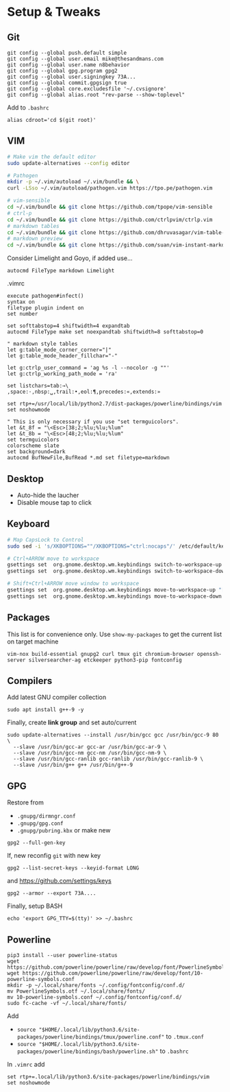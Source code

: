 # Setup & Tweaks

## Git
```
git config --global push.default simple
git config --global user.email mike@thesandmans.com
git config --global user.name n8behavior
git config --global gpg.program gpg2
git config --global user.signingkey 73A...
git config --global commit.gpgsign true
git config --global core.excludesfile '~/.cvsignore'
git config --global alias.root "rev-parse --show-toplevel"
```

Add to `.bashrc`
```
alias cdroot='cd $(git root)'
```

## VIM
```sh
# Make vim the default editor
sudo update-alternatives --config editor

# Pathogen
mkdir -p ~/.vim/autoload ~/.vim/bundle && \
curl -LSso ~/.vim/autoload/pathogen.vim https://tpo.pe/pathogen.vim

# vim-sensible
cd ~/.vim/bundle && git clone https://github.com/tpope/vim-sensible
# ctrl-p
cd ~/.vim/bundle && git clone https://github.com/ctrlpvim/ctrlp.vim
# markdown tables
cd ~/.vim/bundle && git clone https://github.com/dhruvasagar/vim-table-mode
# markdown preview
cd ~/.vim/bundle && git clone https://github.com/suan/vim-instant-markdown
```
Consider Limelight and Goyo, if added use...
```vimscript
autocmd FileType markdown Limelight
```

.vimrc
```
execute pathogen#infect()
syntax on
filetype plugin indent on
set number

set softtabstop=4 shiftwidth=4 expandtab
autocmd FileType make set noexpandtab shiftwidth=8 softtabstop=0

" markdown style tables
let g:table_mode_corner_corner="|"
let g:table_mode_header_fillchar="-"

let g:ctrlp_user_command = 'ag %s -l --nocolor -g ""'
let g:ctrlp_working_path_mode = 'ra'

set listchars=tab:→\ ,space:·,nbsp:␣,trail:•,eol:¶,precedes:«,extends:»

set rtp+=/usr/local/lib/python2.7/dist-packages/powerline/bindings/vim
set noshowmode

" This is only necessary if you use "set termguicolors".
let &t_8f = "\<Esc>[38;2;%lu;%lu;%lum"
let &t_8b = "\<Esc>[48;2;%lu;%lu;%lum"
set termguicolors
colorscheme slate
set background=dark
autocmd BufNewFile,BufRead *.md set filetype=markdown
```

## Desktop
- Auto-hide the laucher
- Disable mouse tap to click

## Keyboard

```sh
# Map CapsLock to Control
sudo sed -i 's/XKBOPTIONS=""/XKBOPTIONS="ctrl:nocaps"/' /etc/default/keyboard

# Ctrl+ARROW move to workspace
gsettings set  org.gnome.desktop.wm.keybindings switch-to-workspace-up "['<Control>Up']"
gsettings set  org.gnome.desktop.wm.keybindings switch-to-workspace-down "['<Control>Down']"

# Shift+Ctrl+ARROW move window to workspace
gsettings set  org.gnome.desktop.wm.keybindings move-to-workspace-up "['<Control><shift>Up']"
gsettings set  org.gnome.desktop.wm.keybindings move-to-workspace-down "['<Control><shift>Down']"
```

## Packages

This list is for convenience only.  Use `show-my-packages` to get the current list on target machine

```
vim-nox build-essential gnupg2 curl tmux git chromium-browser openssh-server silversearcher-ag etckeeper python3-pip fontconfig
```

## Compilers

Add latest GNU compiler collection
```
sudo apt install g++-9 -y
```
Finally, create **link group** and set auto/current
```
sudo update-alternatives --install /usr/bin/gcc gcc /usr/bin/gcc-9 80 \
  --slave /usr/bin/gcc-ar gcc-ar /usr/bin/gcc-ar-9 \
  --slave /usr/bin/gcc-nm gcc-nm /usr/bin/gcc-nm-9 \
  --slave /usr/bin/gcc-ranlib gcc-ranlib /usr/bin/gcc-ranlib-9 \
  --slave /usr/bin/g++ g++ /usr/bin/g++-9
```

## GPG
Restore from
- `.gnupg/dirmngr.conf`
- `.gnupg/gpg.conf`
- `.gnupg/pubring.kbx`
or make new
```
gpg2 --full-gen-key
```
If, new reconfig `git` with new key
```
gpg2 --list-secret-keys --keyid-format LONG
```
and https://github.com/settings/keys
```
gpg2 --armor --export 73A....
```
Finally, setup BASH
```
echo 'export GPG_TTY=$(tty)' >> ~/.bashrc
```
## Powerline

```
pip3 install --user powerline-status
wget https://github.com/powerline/powerline/raw/develop/font/PowerlineSymbols.otf
wget https://github.com/powerline/powerline/raw/develop/font/10-powerline-symbols.conf
mkdir -p ~/.local/share/fonts ~/.config/fontconfig/conf.d/
mv PowerlineSymbols.otf ~/.local/share/fonts/
mv 10-powerline-symbols.conf ~/.config/fontconfig/conf.d/
sudo fc-cache -vf ~/.local/share/fonts/
```
Add 
- `source "$HOME/.local/lib/python3.6/site-packages/powerline/bindings/tmux/powerline.conf"` to `.tmux.conf`
- `source "$HOME/.local/lib/python3.6/site-packages/powerline/bindings/bash/powerline.sh"` to `.bashrc`

In `.vimrc` add
```
set rtp+=.local/lib/python3.6/site-packages/powerline/bindings/vim
set noshowmode
```
